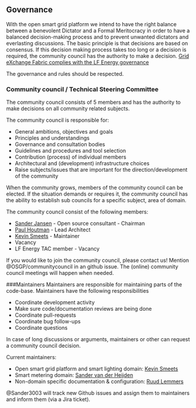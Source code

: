 ## Governance

With the open smart grid platform we intend to have the right balance between a benevolent Dictator and a Formal Meritocracy in order to have a balanced decision-making process and to prevent unwanted dictators and everlasting discussions. The basic principle is that decisions are based on consensus. If this decision making process takes too long or a decision is required, the community council has the authority to make a decision. [Grid eXchange Fabric complies with the LF Energy governance](https://www.lfenergy.org/about/governance/)

The governance and rules should be respected.

### Community council / Technical Steering Committee
The community council consists of 5 members and has the authority to make decisions on all community related subjects.

The community council is responsible for:
* General ambitions, objectives and goals
* Principles and understandings
* Governance and consultation bodies
* Guidelines and procedures and tool selection
* Contribution (process) of individual members
* Architectural and (development) infrastructure choices
* Raise subjects/issues that are important for the direction/development of the community

When the community grows, members of the community council can be elected. If the situation demands or requires it, the community council has the ability to establish sub councils for a specific subject, area of domain.

The community council consist of the following members:
* [Sander Jansen](https://github.com/Sander3003) - Open source consultant - Chairman 
* [Paul Houtman](https://github.com/phoutman) - Lead Architect
* [Kevin Smeets](https://github.com/kevinsmeets) - Maintainer 
* Vacancy
* LF Energy TAC member - Vacancy

If you would like to join the community council, please contact us! Mention @OSGP/communitycouncil in an github issue.
The (online) community council meetings will happen when needed.

###Maintainers
Maintainers are responsible for maintaining parts of the code-base. Maintainers have the following responsibilities
* Coordinate development activity
* Make sure code/documentation reviews are being done
* Coordinate pull-requests
* Coordinate bug follow-ups
* Coordinate questions

In case of long discussions or arguments, maintainers or other can request a community council decision.

Current maintainers:
* Open smart grid platform and smart lighting domain: [Kevin Smeets](https://github.com/kevinsmeets)
* Smart metering domain: [Sander van der Heijden](https://github.com/smvdheijden)
* Non-domain specific documentation & configuration: [Ruud Lemmers](https://github.com/rlemmers)

@Sander3003 will track new Github issues and assign them to maintainers and inform them (via a Jira ticket).
